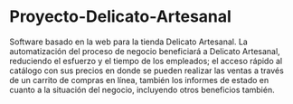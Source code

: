 # Proyecto-Delicato-Artesanal

Software basado en la web para la tienda Delicato Artesanal. La automatización del proceso de negocio beneficiará a Delicato Artesanal, reduciendo el esfuerzo y el tiempo de los empleados; el acceso rápido al catálogo con sus precios en donde se pueden realizar las ventas a través de un carrito de compras en línea, también los informes de estado en cuanto a la situación del negocio, incluyendo otros beneficios también.
